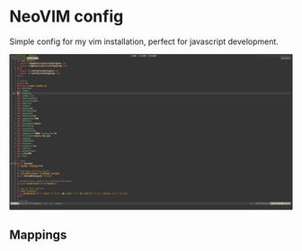# NeoVIM config

Simple config for my vim installation, perfect for javascript development.

![screenshot](./screenshots/screen.png)

## Mappings

